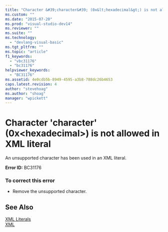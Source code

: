 ```yaml
---
title: "Character &#39;character&#39; (0x&lt;hexadecimal&gt;) is not allowed in XML literal | Microsoft Docs"
ms.custom: ""
ms.date: "2015-07-20"
ms.prod: "visual-studio-dev14"
ms.reviewer: ""
ms.suite: ""
ms.technology: 
  - "devlang-visual-basic"
ms.tgt_pltfrm: ""
ms.topic: "article"
f1_keywords: 
  - "vbc31176"
  - "bc31176"
helpviewer_keywords: 
  - "BC31176"
ms.assetid: 4e0cdb5b-8949-4595-a3b8-788dc26b4653
caps.latest.revision: 4
author: "stevehoag"
ms.author: "shoag"
manager: "wpickett"
---
```

# Character &#39;character&#39; (0x&lt;hexadecimal&gt;) is not allowed in XML literal
An unsupported character has been used in an XML literal.  
  
 **Error ID:** BC31176  
  
### To correct this error  
  
-   Remove the unsupported character.  
  
## See Also  
 [XML Literals](../../visual-basic/language-reference/xml-literals/index.md)   
 [XML](../../visual-basic/programming-guide/language-features/xml/index.md)